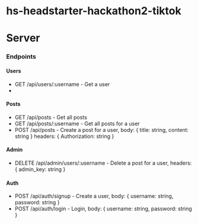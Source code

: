 # hs-headstarter-hackathon2-tiktok
# Server
### Endpoints
#### Users
- GET /api/users/:username - Get a user
- 
#### Posts
- GET /api/posts - Get all posts
- GET /api/posts/:username - Get all posts for a user
- POST /api/posts - Create a post for a user, body: { title: string, content: string } headers: { Authorization: string }
  
#### Admin
- DELETE /api/admin/users/:username - Delete a post for a user, headers: { admin_key: string }

#### Auth
- POST /api/auth/signup - Create a user, body: { username: string, password: string }
- POST /api/auth/login - Login, body: { username: string, password: string }